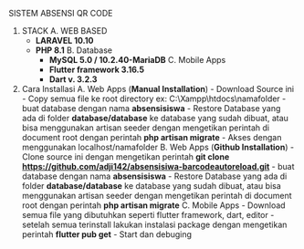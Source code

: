 SISTEM ABSENSI QR CODE
1. STACK
   A. WEB BASED
   - **LARAVEL 10.10**
   - **PHP 8.1**
   B. Database
       - **MySQL 5.0 / 10.2.40-MariaDB**
   C. Mobile Apps
       - **Flutter framework  3.16.5**
       - **Dart v. 3.2.3**
3. Cara Installasi
   A. Web Apps (**Manual Installation**)
       - Download Source ini
       - Copy semua file ke root directory ex: C:\Xampp\htdocs\namafolder
       - buat database dengan nama **absensisiswa**
       - Restore Database yang ada di folder **database/database** ke database yang sudah dibuat, atau bisa menggunakan artisan seeder dengan mengetikan perintah di document root dengan perintah **php artisan migrate**
       - Akses dengan menggunakan localhost/namafolder
   B. Web Apps (**Github Installation**)
       - Clone source ini dengan mengetikan perintah **git clone https://github.com/adji142/absensisiwa-barcodeautoreload.git**
       - buat database dengan nama **absensisiswa**
       - Restore Database yang ada di folder **database/database** ke database yang sudah dibuat, atau bisa menggunakan artisan seeder dengan mengetikan perintah di document root dengan perintah **php artisan migrate**
   C. Mobile Apps
       - Download semua file yang dibutuhkan seperti flutter framework, dart, editor
       - setelah semua terinstall lakukan instalasi package dengan mengetikan perintah **flutter pub get**
       - Start dan debuging
